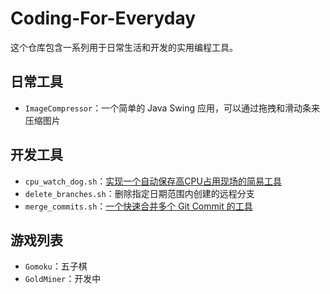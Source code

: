 # Coding-For-Everyday

这个仓库包含一系列用于日常生活和开发的实用编程工具。

## 日常工具

- `ImageCompressor`：一个简单的 Java Swing 应用，可以通过拖拽和滑动条来压缩图片

## 开发工具

- `cpu_watch_dog.sh`：[实现一个自动保存高CPU占用现场的简易工具](https://mp.weixin.qq.com/s?__biz=MzU1OTgyMDc3Mg==&mid=2247485376&idx=1&sn=52928a4a55634899841ac23d7f28d0bd&chksm=fc103d4bcb67b45d93210a8971c7d9e9027044847cc3438dcaa66bf3c90fe9621423e50cd390&token=318928561&lang=zh_CN#rd)
- `delete_branches.sh`：删除指定日期范围内创建的远程分支
- `merge_commits.sh`：[一个快速合并多个 Git Commit 的工具](https://mp.weixin.qq.com/s?__biz=MzU1OTgyMDc3Mg==&mid=2247485766&idx=1&sn=e90ff9e32fd9dd774dbcf3a58314d72e&chksm=fc1033cdcb67badb2814ee56de8c0925336abbd52cf8be005a695351b8f3915949654bd3bb45&token=318928561&lang=zh_CN#rd)

## 游戏列表

- `Gomoku`：五子棋
- `GoldMiner`：开发中
